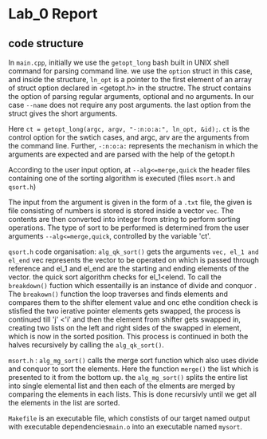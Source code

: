 # Lab_0 Report

## code structure

In `main.cpp`, initially we use the `getopt_long` bash built in UNIX shell command for parsing command line. we use the `option` struct in this case, and inside the structure, `ln_opt` is a pointer to the first element of an array of struct option declared in <getopt.h> in the structre. The struct contains the option of parsing regular arguments, optional and no arguments. In our case `--name` does not require any post arguments. the last option from the struct gives the short arguments.

Here ` ct = getopt_long(argc, argv, "-:n:o:a:", ln_opt, &id); `. `ct` is the control option for the swtich cases, and argc, arv are the arguments from the command line. Further, `-:n:o:a:` represents the mechanism in which the arguments are expected and are parsed with the help of the getopt.h

According to the user input option, at `--alg<=merge,quick` the header files containing one of the sorting algorithm is executed (files `msort.h`
and `qsort.h`)

The input from the argument is given in the form of a `.txt` file, the given is file consisting of numbers is stored is stored inside a vector `vec`. The contents are then converted into integer from string to perform sorting operations. The type of sort to be performed is determined from the user arguments `--alg<=merge,quick`, controlled by the variable 'ct'.

`qsort.h` code organisation:
 `alg_qk_sort()` gets the arguments `vec, el_1 and el_end` vec represents the vector to be operated on which is passed through reference and el_1 and el_end are the starting and ending elements of the vector. the quick sort algorithm checks for el_1<elend. To call the `breakdown()` fuction which essentailly is an instance of divide and conquor . The `breakown()` function the loop traverses and finds elements and compares them to the shifter element value and onc ethe condition check is stisfied the two ierative pointer elements gets swapped, the process is continued till 'j' <'i' and then the element from shifter gets swapped in, creating two lists on the left and right sides of the swapped in element, which is now in the sorted position. This process is continued in both the halves recursively by calling the `alg_qk_sort()`.
 
 `msort.h` :
 `alg_mg_sort()` calls the merge sort function which also uses divide and conquor to sort the elements. Here the function `merge()` the list which is presented to it from the bottom up. the `alg_mg_sort()` splits the entire list into single elemental list and then each of the elments are merged by comparing the elements in each lists. This is done recursivly until we get all the elements in the list are sorted.


`Makefile` is an executable file, which constists of our target named output with executable dependencies`main.o` into an executable named `mysort`.






